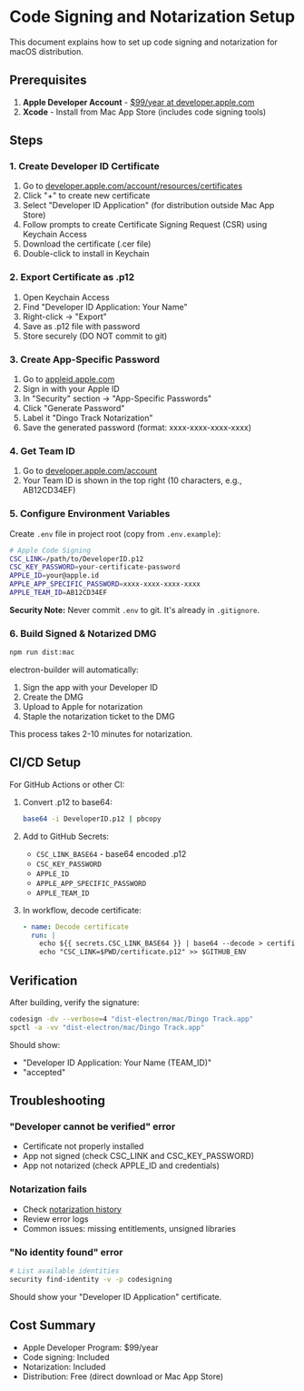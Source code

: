 # Code Signing and Notarization Setup

This document explains how to set up code signing and notarization for macOS distribution.

## Prerequisites

1. **Apple Developer Account** - [$99/year at developer.apple.com](https://developer.apple.com)
2. **Xcode** - Install from Mac App Store (includes code signing tools)

## Steps

### 1. Create Developer ID Certificate

1. Go to [developer.apple.com/account/resources/certificates](https://developer.apple.com/account/resources/certificates)
2. Click "+" to create new certificate
3. Select "Developer ID Application" (for distribution outside Mac App Store)
4. Follow prompts to create Certificate Signing Request (CSR) using Keychain Access
5. Download the certificate (.cer file)
6. Double-click to install in Keychain

### 2. Export Certificate as .p12

1. Open Keychain Access
2. Find "Developer ID Application: Your Name"
3. Right-click → "Export"
4. Save as .p12 file with password
5. Store securely (DO NOT commit to git)

### 3. Create App-Specific Password

1. Go to [appleid.apple.com](https://appleid.apple.com)
2. Sign in with your Apple ID
3. In "Security" section → "App-Specific Passwords"
4. Click "Generate Password"
5. Label it "Dingo Track Notarization"
6. Save the generated password (format: xxxx-xxxx-xxxx-xxxx)

### 4. Get Team ID

1. Go to [developer.apple.com/account](https://developer.apple.com/account)
2. Your Team ID is shown in the top right (10 characters, e.g., AB12CD34EF)

### 5. Configure Environment Variables

Create `.env` file in project root (copy from `.env.example`):

```bash
# Apple Code Signing
CSC_LINK=/path/to/DeveloperID.p12
CSC_KEY_PASSWORD=your-certificate-password
APPLE_ID=your@apple.id
APPLE_APP_SPECIFIC_PASSWORD=xxxx-xxxx-xxxx-xxxx
APPLE_TEAM_ID=AB12CD34EF
```

**Security Note:** Never commit `.env` to git. It's already in `.gitignore`.

### 6. Build Signed & Notarized DMG

```bash
npm run dist:mac
```

electron-builder will automatically:
1. Sign the app with your Developer ID
2. Create the DMG
3. Upload to Apple for notarization
4. Staple the notarization ticket to the DMG

This process takes 2-10 minutes for notarization.

## CI/CD Setup

For GitHub Actions or other CI:

1. Convert .p12 to base64:
   ```bash
   base64 -i DeveloperID.p12 | pbcopy
   ```

2. Add to GitHub Secrets:
   - `CSC_LINK_BASE64` - base64 encoded .p12
   - `CSC_KEY_PASSWORD`
   - `APPLE_ID`
   - `APPLE_APP_SPECIFIC_PASSWORD`
   - `APPLE_TEAM_ID`

3. In workflow, decode certificate:
   ```yaml
   - name: Decode certificate
     run: |
       echo ${{ secrets.CSC_LINK_BASE64 }} | base64 --decode > certificate.p12
       echo "CSC_LINK=$PWD/certificate.p12" >> $GITHUB_ENV
   ```

## Verification

After building, verify the signature:

```bash
codesign -dv --verbose=4 "dist-electron/mac/Dingo Track.app"
spctl -a -vv "dist-electron/mac/Dingo Track.app"
```

Should show:
- "Developer ID Application: Your Name (TEAM_ID)"
- "accepted"

## Troubleshooting

### "Developer cannot be verified" error
- Certificate not properly installed
- App not signed (check CSC_LINK and CSC_KEY_PASSWORD)
- App not notarized (check APPLE_ID and credentials)

### Notarization fails
- Check [notarization history](https://developer.apple.com/account/resources/notarizations)
- Review error logs
- Common issues: missing entitlements, unsigned libraries

### "No identity found" error
```bash
# List available identities
security find-identity -v -p codesigning
```

Should show your "Developer ID Application" certificate.

## Cost Summary

- Apple Developer Program: $99/year
- Code signing: Included
- Notarization: Included
- Distribution: Free (direct download or Mac App Store)


